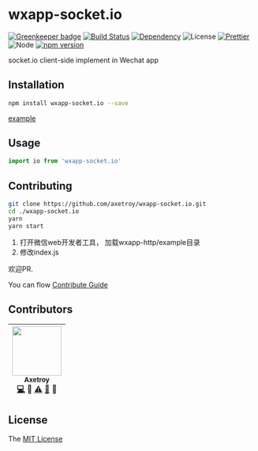 # wxapp-socket.io

[![Greenkeeper badge](https://badges.greenkeeper.io/axetroy/wxapp-socket.io.svg)](https://greenkeeper.io/)
[![Build Status](https://travis-ci.org/axetroy/wxapp-socket.io.svg?branch=master)](https://travis-ci.org/axetroy/wxapp-socket.io)
[![Dependency](https://david-dm.org/axetroy/wxapp-socket.io.svg)](https://david-dm.org/axetroy/wxapp-socket.io)
![License](https://img.shields.io/badge/license-MIT-green.svg)
[![Prettier](https://img.shields.io/badge/Code%20Style-Prettier-green.svg)](https://github.com/prettier/prettier)
![Node](https://img.shields.io/badge/node-%3E=6.0-blue.svg?style=flat-square)
[![npm version](https://badge.fury.io/js/wxapp-socket.io.svg)](https://badge.fury.io/js/wxapp-socket.io)

socket.io client-side implement in Wechat app

## Installation
```bash
npm install wxapp-socket.io --save
```

[example](https://github.com/axetroy/wxapp-socket.io/tree/master/example)

## Usage

```javascript
import io from 'wxapp-socket.io'
```

## Contributing

```bash
git clone https://github.com/axetroy/wxapp-socket.io.git
cd ./wxapp-socket.io
yarn
yarn start
```

1. 打开微信web开发者工具， 加载wxapp-http/example目录
2. 修改index.js

欢迎PR.

You can flow [Contribute Guide](https://github.com/axetroy/wxapp-socket.io/blob/master/contributing.md)

## Contributors

<!-- ALL-CONTRIBUTORS-LIST:START - Do not remove or modify this section -->
| [<img src="https://avatars1.githubusercontent.com/u/9758711?v=3" width="100px;"/><br /><sub>Axetroy</sub>](http://axetroy.github.io)<br />[💻](https://github.com/gpmer/gpm.js/commits?author=axetroy) 🔌 [⚠️](https://github.com/gpmer/gpm.js/commits?author=axetroy) [🐛](https://github.com/gpmer/gpm.js/issues?q=author%3Aaxetroy) 🎨 |
| :---: |
<!-- ALL-CONTRIBUTORS-LIST:END -->

## License

The [MIT License](https://github.com/axetroy/wxapp-socket.io/blob/master/LICENSE)

